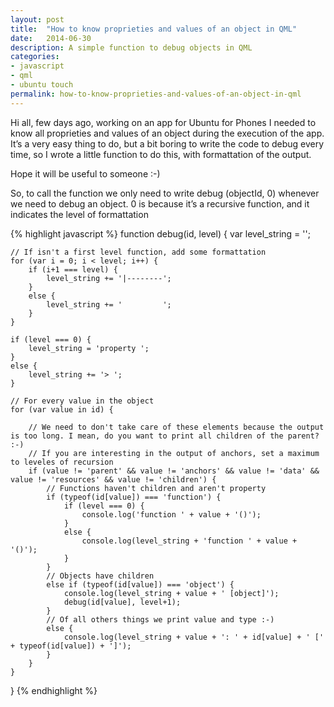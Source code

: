 ```yaml
---
layout: post
title:  "How to know proprieties and values of an object in QML"
date:   2014-06-30
description: A simple function to debug objects in QML
categories:
- javascript
- qml
- ubuntu touch
permalink: how-to-know-proprieties-and-values-of-an-object-in-qml
---
```


Hi all,
few days ago, working on an app for Ubuntu for Phones I needed to know all
proprieties and values of an object during the execution of the app.
It’s a very easy thing to do, but a bit boring to write the code to debug every
time, so I wrote a little function to do this, with formattation of the output.

Hope it will be useful to someone :-)

So, to call the function we only need to write debug (objectId, 0) whenever we
need to debug an object.
0 is because it’s a recursive function, and it indicates the level of
formattation

{% highlight javascript %}
function debug(id, level) {
    var level_string = '';

    // If isn't a first level function, add some formattation
    for (var i = 0; i < level; i++) {
        if (i+1 === level) {
            level_string += '|--------';
        }
        else {
            level_string += '         ';
        }
    }

    if (level === 0) {
        level_string = 'property ';
    }
    else {
        level_string += '> ';
    }

    // For every value in the object
    for (var value in id) {

        // We need to don't take care of these elements because the output is too long. I mean, do you want to print all children of the parent? :-)
        // If you are interesting in the output of anchors, set a maximum to leveles of recursion
        if (value != 'parent' && value != 'anchors' && value != 'data' && value != 'resources' && value != 'children') {
            // Functions haven't children and aren't property
            if (typeof(id[value]) === 'function') {
                if (level === 0) {
                    console.log('function ' + value + '()');
                }
                else {
                    console.log(level_string + 'function ' + value + '()');
                }
            }
            // Objects have children
            else if (typeof(id[value]) === 'object') {
                console.log(level_string + value + ' [object]');
                debug(id[value], level+1);
            }
            // Of all others things we print value and type :-)
            else {
                console.log(level_string + value + ': ' + id[value] + ' [' + typeof(id[value]) + ']');
            }
        }
    }
}
{% endhighlight %}
